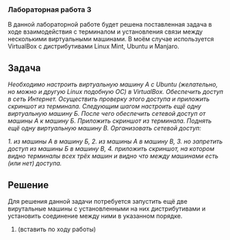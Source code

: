 ### Лабораторная работа 3

В данной лабораторной работе будет решена поставленная задача в ходе взаимодействия с терминалом и установления связи между несколькими виртуальными машинами. В моём случае используется VirtualBox с дистрибутивами Linux Mint, Ubuntu и Manjaro.

## Задача

*Необходимо настроить виртуальную машину А с Ubuntu (желательно, но можно и другую Linux подобную ОС) в VirtualBox.
Обеспечить доступ в сеть Интернет. Осуществить проверку этого доступа и приложить скриншот из терминала.
Следующим шагом настроить ещё одну виртуальную машину Б.
После чего обеспечить сетевой доступ от машины А к машину Б. Приложить скриншот из терминала.
Поднять ещё одну виртуальную машину В. Организовать сетевой доступ:*

*1. из машины А в машину Б,
2. из машины А в машину В,
3. но запретить доступ из машины Б в машину В,
4. приложить скриншот, на котором видно терминалы всех трёх машин и видно что между машинами есть (или нет) доступа.*

## Решение

Для решения данной задачи потребуется запустить ещё две вирутальные машины с установленными на них дистрибутивами и установить соединение между ними в указанном порядке.

1. (вставить по ходу работы)
